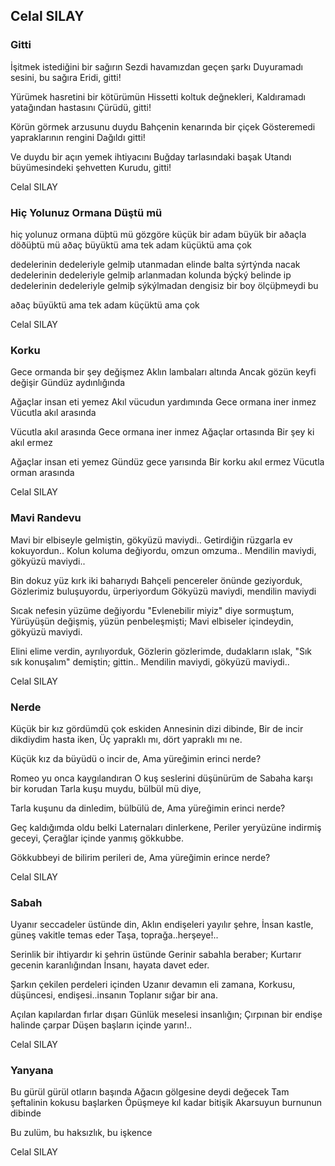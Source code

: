 ## Celal SILAY

### Gitti

İşitmek istediğini bir sağırın
Sezdi havamızdan geçen şarkı
Duyuramadı sesini, bu sağıra
Eridi, gitti!

Yürümek hasretini bir kötürümün
Hissetti koltuk değnekleri,
Kaldıramadı yatağından hastasını
Çürüdü, gitti!

Körün görmek arzusunu duydu
Bahçenin kenarında bir çiçek
Gösteremedi yapraklarının rengini
Dağıldı gitti!

Ve duydu bir açın yemek ihtiyacını
Buğday tarlasındaki başak
Utandı büyümesindeki şehvetten
Kurudu, gitti!

Celal SILAY

### Hiç Yolunuz Ormana Düştü mü

hiç yolunuz ormana düþtü mü
gözgöre küçük bir adam
büyük bir aðaçla döðüþtü mü
aðaç büyüktü ama tek
adam küçüktü ama çok

dedelerinin dedeleriyle gelmiþ utanmadan
elinde balta sýrtýnda nacak
dedelerinin dedeleriyle gelmiþ arlanmadan
kolunda býçký belinde ip
dedelerinin dedeleriyle gelmiþ sýkýlmadan
dengisiz bir boy ölçüþmeydi bu 

aðaç büyüktü ama tek
adam küçüktü ama çok

Celal SILAY

### Korku

Gece ormanda bir şey değişmez
Aklın lambaları altında
Ancak gözün keyfi değişir
Gündüz aydınlığında

Ağaçlar insan eti yemez
Akıl vücudun yardımında
Gece ormana iner inmez
Vücutla akıl arasında

Vücutla akıl arasında
Gece ormana iner inmez
Ağaçlar ortasında
Bir şey ki akıl ermez

Ağaçlar insan eti yemez
Gündüz gece yarısında
Bir korku akıl ermez
Vücutla orman arasında

Celal SILAY

### Mavi Randevu

Mavi bir elbiseyle gelmiştin, gökyüzü maviydi..
Getirdiğin rüzgarla ev kokuyordun..
Kolun koluma değiyordu, omzun omzuma..
Mendilin maviydi, gökyüzü maviydi..

Bin dokuz yüz kırk iki baharıydı
Bahçeli pencereler önünde geziyorduk,
Gözlerimiz buluşuyordu, ürperiyordum
Gökyüzü maviydi, mendilin maviydi

Sıcak nefesin yüzüme değiyordu
"Evlenebilir miyiz" diye sormuştum,
Yürüyüşün değişmiş, yüzün penbeleşmişti;
Mavi elbiseler içindeydin, gökyüzü maviydi.

Elini elime verdin, ayrılıyorduk,
Gözlerin gözlerimde, dudakların ıslak,
"Sık sık konuşalım" demiştin; gittin..
Mendilin maviydi, gökyüzü maviydi..

Celal SILAY

### Nerde

Küçük bir kız gördümdü çok eskiden
Annesinin dizi dibinde,
Bir de incir dikdiydim hasta iken,
Üç yapraklı mı, dört yapraklı mı ne.

Küçük kız da büyüdü o incir de,
Ama yüreğimin erinci nerde?

Romeo yu onca kaygılandıran
O kuş seslerini düşünürüm de 
Sabaha karşı bir korudan
Tarla kuşu muydu, bülbül mü diye,

Tarla kuşunu da dinledim, bülbülü de,
Ama yüreğimin erinci nerde?

Geç kaldığımda oldu belki
Laternaları dinlerkene,
Periler yeryüzüne indirmiş geceyi,
Çerağlar içinde yanmış gökkubbe.

Gökkubbeyi de bilirim perileri de,
Ama yüreğimin erince nerde?

Celal SILAY

### Sabah

Uyanır seccadeler üstünde din,
Aklın endişeleri yayılır şehre,
İnsan kastle, güneş vakitle temas eder
Taşa, toprağa..herşeye!..

Serinlik bir ihtiyardır ki şehrin üstünde
Gerinir sabahla beraber;
Kurtarır gecenin karanlığından
İnsanı, hayata davet eder.

Şarkın çekilen perdeleri içinden
Uzanır devamın eli zamana,
Korkusu, düşüncesi, endişesi..insanın
Toplanır sığar bir ana.

Açılan kapılardan fırlar dışarı
Günlük meselesi insanlığın;
Çırpınan bir endişe halinde çarpar
Düşen başların içinde yarın!..

Celal SILAY

### Yanyana

Bu gürül gürül otların başında
Ağacın gölgesine deydi değecek
Tam şeftalinin kokusu başlarken
Öpüşmeye kıl kadar bitişik
Akarsuyun burnunun dibinde

Bu zulüm, bu haksızlık, bu işkence

Celal SILAY